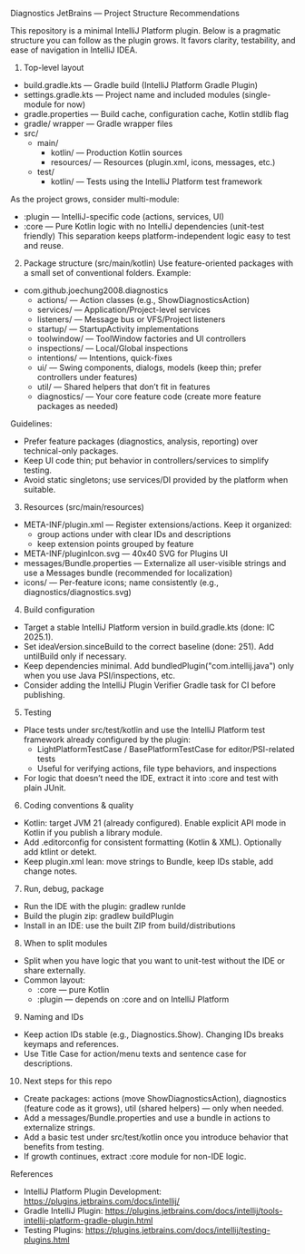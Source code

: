 Diagnostics JetBrains — Project Structure Recommendations

This repository is a minimal IntelliJ Platform plugin. Below is a pragmatic structure you can follow as the plugin grows. It favors clarity, testability, and ease of navigation in IntelliJ IDEA.

1) Top-level layout
- build.gradle.kts — Gradle build (IntelliJ Platform Gradle Plugin)
- settings.gradle.kts — Project name and included modules (single-module for now)
- gradle.properties — Build cache, configuration cache, Kotlin stdlib flag
- gradle/ wrapper — Gradle wrapper files
- src/
  - main/
    - kotlin/ — Production Kotlin sources
    - resources/ — Resources (plugin.xml, icons, messages, etc.)
  - test/
    - kotlin/ — Tests using the IntelliJ Platform test framework

As the project grows, consider multi-module:
- :plugin — IntelliJ-specific code (actions, services, UI)
- :core — Pure Kotlin logic with no IntelliJ dependencies (unit-test friendly)
This separation keeps platform-independent logic easy to test and reuse.

2) Package structure (src/main/kotlin)
Use feature-oriented packages with a small set of conventional folders. Example:
- com.github.joechung2008.diagnostics
  - actions/ — Action classes (e.g., ShowDiagnosticsAction)
  - services/ — Application/Project-level services
  - listeners/ — Message bus or VFS/Project listeners
  - startup/ — StartupActivity implementations
  - toolwindow/ — ToolWindow factories and UI controllers
  - inspections/ — Local/Global inspections
  - intentions/ — Intentions, quick-fixes
  - ui/ — Swing components, dialogs, models (keep thin; prefer controllers under features)
  - util/ — Shared helpers that don’t fit in features
  - diagnostics/ — Your core feature code (create more feature packages as needed)

Guidelines:
- Prefer feature packages (diagnostics, analysis, reporting) over technical-only packages.
- Keep UI code thin; put behavior in controllers/services to simplify testing.
- Avoid static singletons; use services/DI provided by the platform when suitable.

3) Resources (src/main/resources)
- META-INF/plugin.xml — Register extensions/actions. Keep it organized:
  - group actions under <actions> with clear IDs and descriptions
  - keep extension points grouped by feature
- META-INF/pluginIcon.svg — 40x40 SVG for Plugins UI
- messages/Bundle.properties — Externalize all user-visible strings and use a Messages bundle (recommended for localization)
- icons/ — Per-feature icons; name consistently (e.g., diagnostics/diagnostics.svg)

4) Build configuration
- Target a stable IntelliJ Platform version in build.gradle.kts (done: IC 2025.1).
- Set ideaVersion.sinceBuild to the correct baseline (done: 251). Add untilBuild only if necessary.
- Keep dependencies minimal. Add bundledPlugin("com.intellij.java") only when you use Java PSI/inspections, etc.
- Consider adding the IntelliJ Plugin Verifier Gradle task for CI before publishing.

5) Testing
- Place tests under src/test/kotlin and use the IntelliJ Platform test framework already configured by the plugin:
  - LightPlatformTestCase / BasePlatformTestCase for editor/PSI-related tests
  - Useful for verifying actions, file type behaviors, and inspections
- For logic that doesn’t need the IDE, extract it into :core and test with plain JUnit.

6) Coding conventions & quality
- Kotlin: target JVM 21 (already configured). Enable explicit API mode in Kotlin if you publish a library module.
- Add .editorconfig for consistent formatting (Kotlin & XML). Optionally add ktlint or detekt.
- Keep plugin.xml lean: move strings to Bundle, keep IDs stable, add change notes.

7) Run, debug, package
- Run the IDE with the plugin: gradlew runIde
- Build the plugin zip: gradlew buildPlugin
- Install in an IDE: use the built ZIP from build/distributions

8) When to split modules
- Split when you have logic that you want to unit-test without the IDE or share externally.
- Common layout:
  - :core — pure Kotlin
  - :plugin — depends on :core and on IntelliJ Platform

9) Naming and IDs
- Keep action IDs stable (e.g., Diagnostics.Show). Changing IDs breaks keymaps and references.
- Use Title Case for action/menu texts and sentence case for descriptions.

10) Next steps for this repo
- Create packages: actions (move ShowDiagnosticsAction), diagnostics (feature code as it grows), util (shared helpers) — only when needed.
- Add a messages/Bundle.properties and use a bundle in actions to externalize strings.
- Add a basic test under src/test/kotlin once you introduce behavior that benefits from testing.
- If growth continues, extract :core module for non-IDE logic.

References
- IntelliJ Platform Plugin Development: https://plugins.jetbrains.com/docs/intellij/
- Gradle IntelliJ Plugin: https://plugins.jetbrains.com/docs/intellij/tools-intellij-platform-gradle-plugin.html
- Testing Plugins: https://plugins.jetbrains.com/docs/intellij/testing-plugins.html
